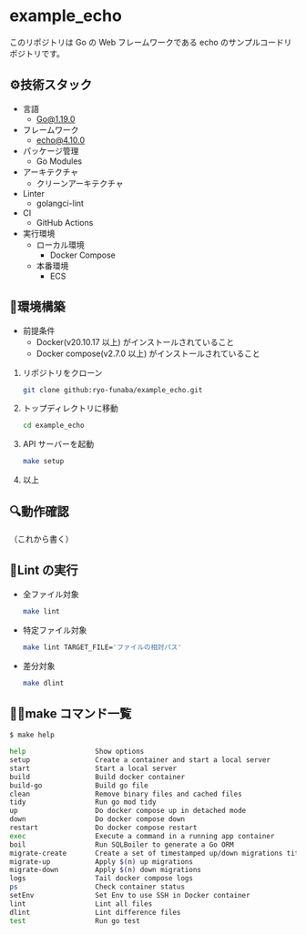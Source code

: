 # example_echo

このリポジトリは Go の Web フレームワークである echo のサンプルコードリポジトリです。

## ⚙️技術スタック

- 言語
  - Go@1.19.0
- フレームワーク
  - echo@4.10.0
- パッケージ管理
  - Go Modules
- アーキテクチャ
  - クリーンアーキテクチャ
- Linter
  - golangci-lint
- CI
  - GitHub Actions
- 実行環境
  - ローカル環境
    - Docker Compose
  - 本番環境
    - ECS

## 🔨環境構築

- 前提条件
  - Docker(v20.10.17 以上) がインストールされていること
  - Docker compose(v2.7.0 以上) がインストールされていること

1. リポジトリをクローン

   ```bash
   git clone github:ryo-funaba/example_echo.git
   ```

2. トップディレクトリに移動

   ```bash
   cd example_echo
   ```

3. API サーバーを起動

   ```bash
   make setup
   ```

4. 以上

## 🔍動作確認

（これから書く）

## 💅Lint の実行

- 全ファイル対象

  ```bash
  make lint
  ```

- 特定ファイル対象

  ```bash
  make lint TARGET_FILE='ファイルの相対パス'
  ```

- 差分対象

  ```bash
  make dlint
  ```

## 💁‍♂️make コマンド一覧

```bash
$ make help

help                 Show options
setup                Create a container and start a local server
start                Start a local server
build                Build docker container
build-go             Build go file
clean                Remove binary files and cached files
tidy                 Run go mod tidy
up                   Do docker compose up in detached mode
down                 Do docker compose down
restart              Do docker compose restart
exec                 Execute a command in a running app container
boil                 Run SQLBoiler to generate a Go ORM
migrate-create       Create a set of timestamped up/down migrations titled $(f)
migrate-up           Apply $(n) up migrations
migrate-down         Apply $(n) down migrations
logs                 Tail docker compose logs
ps                   Check container status
setEnv               Set Env to use SSH in Docker container
lint                 Lint all files
dlint                Lint difference files
test                 Run go test
```
